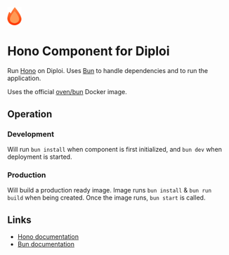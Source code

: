 <img alt="icon" src=".diploi/icon.svg" width="32">

# Hono Component for Diploi

Run [Hono](https://hono.dev/) on Diploi. Uses [Bun](https://bun.sh/) to handle dependencies and to run the application.

Uses the official [oven/bun](https://hub.docker.com/r/oven/bun) Docker image.

## Operation

### Development

Will run `bun install` when component is first initialized, and `bun dev` when deployment is started.

### Production

Will build a production ready image. Image runs `bun install` & `bun run build` when being created. Once the image runs, `bun start` is called.

## Links

- [Hono documentation](https://hono.dev/docs/)
- [Bun documentation](https://bun.sh/docs)
